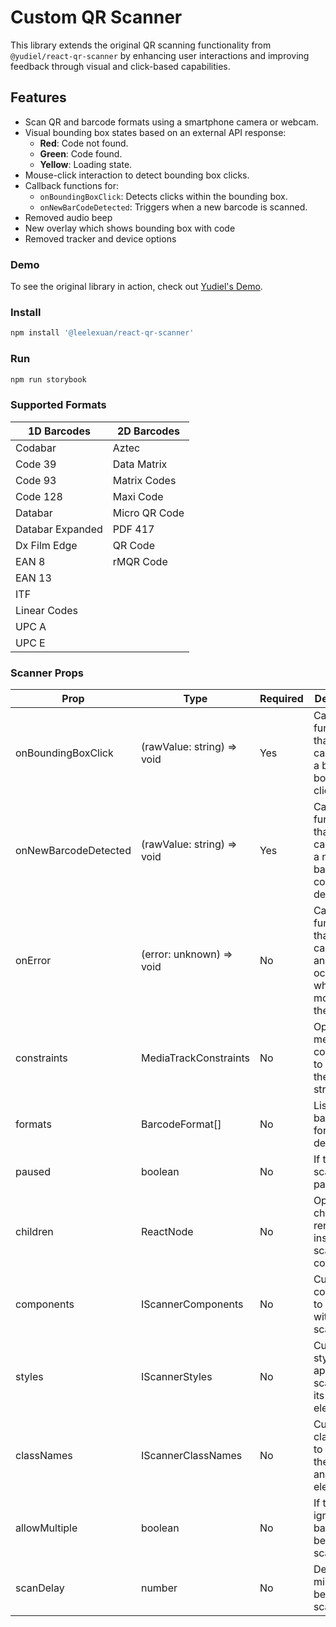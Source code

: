 # Custom QR Scanner

This library extends the original QR scanning functionality from `@yudiel/react-qr-scanner` by enhancing user interactions and improving feedback through visual and click-based capabilities.

## Features

- Scan QR and barcode formats using a smartphone camera or webcam.
- Visual bounding box states based on an external API response:
  - **Red**: Code not found.
  - **Green**: Code found.
  - **Yellow**: Loading state.
- Mouse-click interaction to detect bounding box clicks.
- Callback functions for:
  - `onBoundingBoxClick`: Detects clicks within the bounding box.
  - `onNewBarCodeDetected`: Triggers when a new barcode is scanned.
- Removed audio beep
- New overlay which shows bounding box with code
- Removed tracker and device options

### Demo

To see the original library in action, check out [Yudiel's Demo](https://yudielcurbelo.github.io/react-qr-scanner/).

### Install

```bash
npm install '@leelexuan/react-qr-scanner'
```

### Run

```bash
npm run storybook
```

### Supported Formats

| 1D Barcodes      | 2D Barcodes   |
| ---------------- | ------------- |
| Codabar          | Aztec         |
| Code 39          | Data Matrix   |
| Code 93          | Matrix Codes  |
| Code 128         | Maxi Code     |
| Databar          | Micro QR Code |
| Databar Expanded | PDF 417       |
| Dx Film Edge     | QR Code       |
| EAN 8            | rMQR Code     |
| EAN 13           |               |
| ITF              |               |
| Linear Codes     |               |
| UPC A            |               |
| UPC E            |               |

### Scanner Props

| Prop            | Type                                          | Required | Description                                                                      |
| --------------- | --------------------------------------------- | -------- | -------------------------------------------------------------------------------- |
| onBoundingBoxClick        | (rawValue: string) => void | Yes      | Callback function that is called when a bounding box is clicked.         |
| onNewBarcodeDetected       | (rawValue: string) => void | Yes      | Callback function that is called when a new barcode/qr code is detected.      |
| onError       | (error: unknown) => void                    | No       | Callback function that is called when an error occurs while mounting the camera. |
| constraints   | MediaTrackConstraints                       | No       | Optional media track constraints to apply to the video stream.                   |
| formats       | BarcodeFormat[]                             | No       | List of barcode formats to detect.                                               |
| paused        | boolean                                     | No       | If true, scanning is paused.                                                   |
| children      | ReactNode                                   | No       | Optional children to render inside the scanner component.                        |
| components    | IScannerComponents                          | No       | Custom components to use within the scanner.                                     |
| styles        | IScannerStyles                              | No       | Custom styles to apply to the scanner and its elements.                          |
| classNames    | IScannerClassNames                          | No       | Custom classNames to apply to the scanner and its elements.                      |
| allowMultiple | boolean                                     | No       | If true, ignore same barcode being scanned.                                    |
| scanDelay     | number                                      | No       | Delay in milliseconds between scans.                                             |